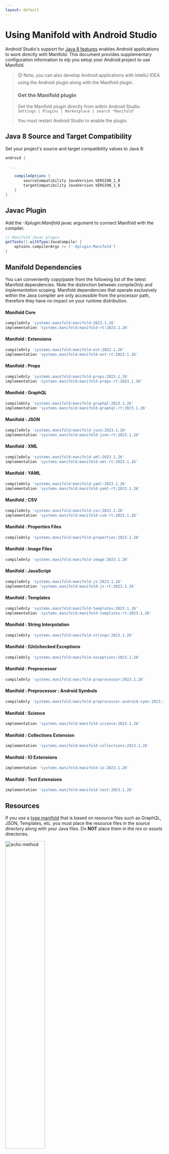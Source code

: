 ```yaml
---
layout: default
---
```


# Using Manifold with Android Studio

Android Studio's support for [Java 8 features](https://developer.android.com/studio/write/java8-support.html) enables
Android applications to work directly with Manifold. This document provides supplementary configuration information to
elp you setup your Android project to use Manifold.

>🛈 Note, you can also develop Android applications with IntelliJ IDEA using the Android plugin along with the Manifold
>plugin. 
>
>### Get the Manifold plugin
>Get the Manifold plugin directly from within Android Studio:
><br>
>`Settings | Plugins | Marketplace | search "Manifold"`
><br>
> 
>You must restart Android Studio to enable the plugin. 
 
## Java 8 Source and Target Compatibility 
Set your project's source and target compatibility values to Java 8:

```groovy
android {

  ...

    compileOptions {
        sourceCompatibility JavaVersion.VERSION_1_8
        targetCompatibility JavaVersion.VERSION_1_8
    }
}
```

## Javac Plugin
Add the *-Xplugin:Manifold* javac argument to connect Manifold with the compiler.

```groovy
// Manifold Javac plugin
getTasks().withType(JavaCompile) {
    options.compilerArgs += ['-Xplugin:Manifold']
}
```    

## Manifold Dependencies
You can conveniently copy/paste from the following list of the latest Manifold dependencies. Note the distinction
between *compileOnly* and *implementation* scoping. Manifold dependencies that operate exclusively within the
Java compiler are only accessible from the processor path, therefore they have no impact on your runtime distribution.

#### Manifold Core
```groovy
compileOnly 'systems.manifold:manifold:2023.1.26'
implementation 'systems.manifold:manifold-rt:2023.1.26'
```
#### Manifold : Extensions
```groovy
compileOnly 'systems.manifold:manifold-ext:2023.1.26'
implementation 'systems.manifold:manifold-ext-rt:2023.1.26'
```
#### Manifold : Props
```groovy
compileOnly 'systems.manifold:manifold-props:2023.1.26'
implementation 'systems.manifold:manifold-props-rt:2023.1.26'
```
#### Manifold : GraphQL
```groovy
compileOnly 'systems.manifold:manifold-graphql:2023.1.26'
implementation 'systems.manifold:manifold-graphql-rt:2023.1.26'
```
#### Manifold : JSON
```groovy
compileOnly 'systems.manifold:manifold-json:2023.1.26'
implementation 'systems.manifold:manifold-json-rt:2023.1.26'
```
#### Manifold : XML
```groovy
compileOnly 'systems.manifold:manifold-xml:2023.1.26'
implementation 'systems.manifold:manifold-xml-rt:2023.1.26'
```
#### Manifold : YAML
```groovy
compileOnly 'systems.manifold:manifold-yaml:2023.1.26'
implementation 'systems.manifold:manifold-yaml-rt:2023.1.26'
```
#### Manifold : CSV
```groovy
compileOnly 'systems.manifold:manifold-csv:2023.1.26'
implementation 'systems.manifold:manifold-csb-rt:2023.1.26'
```
#### Manifold : Properties Files
```groovy
compileOnly 'systems.manifold:manifold-properties:2023.1.26'
```
#### Manifold : Image Files
```groovy
compileOnly 'systems.manifold:manifold-image:2023.1.26'
```
#### Manifold : JavaScript
```groovy
compileOnly 'systems.manifold:manifold-js:2023.1.26'
implementation 'systems.manifold:manifold-js-rt:2023.1.26'
```
#### Manifold : Templates
```groovy
compileOnly 'systems.manifold:manifold-templates:2023.1.26'
implementation 'systems.manifold:manifold-templates-rt:2023.1.26'
```
#### Manifold : String Interpolation
```groovy
compileOnly 'systems.manifold:manifold-strings:2023.1.26'
```
#### Manifold : (Un)checked Exceptions
```groovy
compileOnly 'systems.manifold:manifold-exceptions:2023.1.26'
```
#### Manifold : Preprocessor
```groovy
compileOnly 'systems.manifold:manifold-preprocessor:2023.1.26'
```
#### Manifold : Preprocessor : Android Symbols
```groovy
compileOnly 'systems.manifold:manifold-preprocessor-android-syms:2023.1.26'
```
#### Manifold : Science
```groovy
implementation 'systems.manifold:manifold-science:2023.1.26'
```
#### Manifold : Collections Extension
```groovy
implementation 'systems.manifold:manifold-collections:2023.1.26'
```
#### Manifold : IO Extensions
```groovy
implementation 'systems.manifold:manifold-io:2023.1.26'
```
#### Manifold : Text Extensions
```groovy
implementation 'systems.manifold:manifold-text:2023.1.26'
```

## Resources

If you use a [type manifold](https://github.com/manifold-systems/manifold/tree/master/manifold-core-parent/manifold#the-big-picture)
that is based on resource files such as GraphQL, JSON, Templates, etc. you must place the resource files in the 
*source* directory along with your Java files.  Do **NOT** place them in the *res* or *assets* directories.
 
<p><img src="http://manifold.systems/images/android_resources.png" alt="echo method" width="50%" height="50%"/></p> 

## Preprocessor and build variant symbols

If you use the [preprocessor](https://github.com/manifold-systems/manifold/tree/master/manifold-deps-parent/manifold-preprocessor),
you can directly reference Android build variant symbols with the [manifold-preprocessor-android-syms](https://github.com/manifold-systems/manifold/tree/master/manifold-deps-parent/manifold-preprocessor-android-syms)
dependency.
```java
#if FLAVOR == "paid"
  @Override
  public void specialMethod(Foo foo) {
  ...
  }
#endif
```
build.gradle
```groovy
dependencies {
    ...
    compileOnly 'systems.manifold:manifold-preprocessor:2023.1.26'
    compileOnly 'systems.manifold:manifold-preprocessor-android-syms:2023.1.26'
}
```